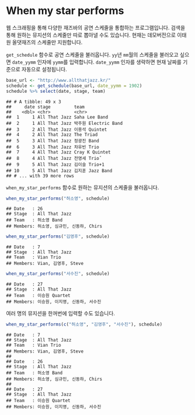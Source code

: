 
<!-- README.md is generated from README.Rmd. Please edit that file -->
When my star performs
=====================

웹 스크래핑을 통해 다양한 재즈바의 공연 스케줄을 통합하는 프로그램입니다. 검색을 통해 원하는 뮤지션의 스케줄만 따로 뽑아낼 수도 있습니다. 현재는 데모버전으로 이태원 올댓재즈의 스케줄만 지원합니다.

`get_schedule` 함수로 공연 스케줄을 불러옵니다. `yy`년 `mm`월의 스케줄을 불러오고 싶으면 `date_yymm` 인자에 `yymm`를 입력합니다. `date_yymm` 인자를 생략하면 현재 날짜를 기준으로 자동으로 설정됩니다.

``` r
base_url <- "http://www.allthatjazz.kr/"
schedule <- get_schedule(base_url, date_yymm = 1902)
schedule %>% select(date, stage, team)
```

    ## # A tibble: 49 x 3
    ##     date stage         team                
    ##    <dbl> <chr>         <chr>               
    ##  1     1 All That Jazz Saha Lee Band       
    ##  2     1 All That Jazz 박주원 Electric Band
    ##  3     2 All That Jazz 이용석 Quintet      
    ##  4     2 All That Jazz The Triad           
    ##  5     3 All That Jazz 정광진 Band         
    ##  6     3 All That Jazz 차유빈 Trio         
    ##  7     4 All That Jazz Cray K Quintet      
    ##  8     4 All That Jazz 전영세 Trioˇ        
    ##  9     5 All That Jazz 김이슬 Trio+1       
    ## 10     5 All That Jazz 김지훈 Jazz Band    
    ## # ... with 39 more rows

`when_my_star_performs` 함수로 원하는 뮤지션의 스케줄을 불러옵니다.

``` r
when_my_star_performs("허소영", schedule)
```

    ## Date   : 26
    ## Stage  : All That Jazz
    ## Team   : 허소영 Band
    ## Members: 허소영, 심규민, 신동하, Chirs

``` r
when_my_star_performs("김영후", schedule)
```

    ## Date   : 7
    ## Stage  : All That Jazz
    ## Team   : Vian Trio
    ## Members: Vian, 김영후, Steve

``` r
when_my_star_performs("서수진", schedule)
```

    ## Date   : 27
    ## Stage  : All That Jazz
    ## Team   : 이승원 Quartet
    ## Members: 이승원, 이지영, 신동하, 서수진

여러 명의 뮤지션을 한꺼번에 입력할 수도 있습니다.

``` r
when_my_star_performs(c("허소영", "김영후", "서수진"), schedule)
```

    ## Date   : 7
    ## Stage  : All That Jazz
    ## Team   : Vian Trio
    ## Members: Vian, 김영후, Steve
    ## 
    ## Date   : 26
    ## Stage  : All That Jazz
    ## Team   : 허소영 Band
    ## Members: 허소영, 심규민, 신동하, Chirs
    ## 
    ## Date   : 27
    ## Stage  : All That Jazz
    ## Team   : 이승원 Quartet
    ## Members: 이승원, 이지영, 신동하, 서수진
